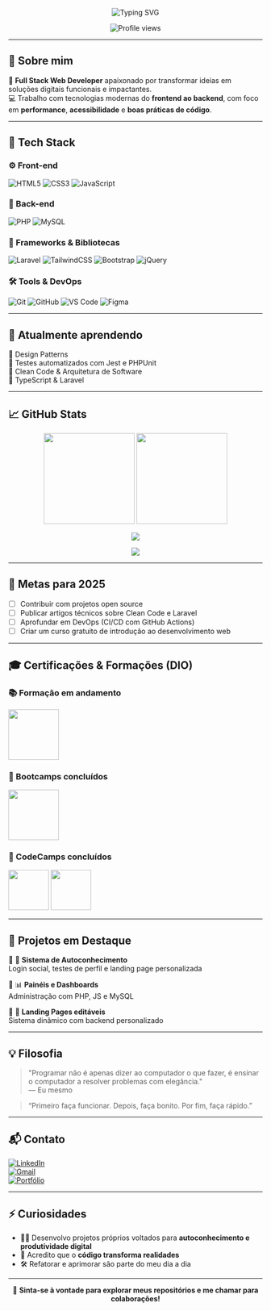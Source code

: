 <p align="center">
  <img src="https://readme-typing-svg.herokuapp.com?font=Fira+Code&weight=500&size=22&duration=4000&pause=1000&color=36BCF7&center=true&vCenter=true&width=700&lines=Olá%2C+eu+sou+o+Eric!;Full+Stack+Web+Developer+apaixonado!;Transformando+ideias+em+soluções+digitais" alt="Typing SVG">
</p>

<p align="center">
  <img src="https://komarev.com/ghpvc/?username=Eric-codecrypt&style=flat-square&color=36BCF7" alt="Profile views" />
</p>

---

## 👋 Sobre mim

🎯 **Full Stack Web Developer** apaixonado por transformar ideias em soluções digitais funcionais e impactantes.  
💻 Trabalho com tecnologias modernas do **frontend ao backend**, com foco em **performance**, **acessibilidade** e **boas práticas de código**.

---

## 🚀 Tech Stack

### ⚙️ Front-end  
![HTML5](https://img.shields.io/badge/HTML5-E34F26?style=for-the-badge&logo=html5&logoColor=white)
![CSS3](https://img.shields.io/badge/CSS3-1572B6?style=for-the-badge&logo=css3&logoColor=white)
![JavaScript](https://img.shields.io/badge/JavaScript-F7DF1E?style=for-the-badge&logo=javascript&logoColor=000)

### 🧩 Back-end  
![PHP](https://img.shields.io/badge/PHP-777BB4?style=for-the-badge&logo=php&logoColor=white)
![MySQL](https://img.shields.io/badge/MySQL-4479A1?style=for-the-badge&logo=mysql&logoColor=white)

### 🚧 Frameworks & Bibliotecas  
![Laravel](https://img.shields.io/badge/Laravel-FE2E2E?style=for-the-badge&logo=laravel&logoColor=white)
![TailwindCSS](https://img.shields.io/badge/TailwindCSS-38B2AC?style=for-the-badge&logo=tailwind-css&logoColor=white)
![Bootstrap](https://img.shields.io/badge/Bootstrap-563D7C?style=for-the-badge&logo=bootstrap&logoColor=white)
![jQuery](https://img.shields.io/badge/jQuery-0769AD?style=for-the-badge&logo=jquery&logoColor=white)

### 🛠️ Tools & DevOps  
![Git](https://img.shields.io/badge/Git-F05032?style=for-the-badge&logo=git&logoColor=white)
![GitHub](https://img.shields.io/badge/GitHub-181717?style=for-the-badge&logo=github)
![VS Code](https://img.shields.io/badge/VS_Code-007ACC?style=for-the-badge&logo=visual-studio-code&logoColor=white)
![Figma](https://img.shields.io/badge/Figma-F24E1E?style=for-the-badge&logo=figma&logoColor=white)

---

## 🧠 Atualmente aprendendo

🧩 Design Patterns  
🧪 Testes automatizados com Jest e PHPUnit  
🧼 Clean Code & Arquitetura de Software  
📘 TypeScript & Laravel  

---

## 📈 GitHub Stats

<p align="center">
  <img height="180em" src="https://github-readme-stats.vercel.app/api?username=Eric-codecrypt&show_icons=true&theme=radical&hide_title=true"/>
  <img height="180em" src="https://github-readme-stats.vercel.app/api/top-langs/?username=Eric-codecrypt&layout=compact&theme=radical"/>
</p>

<p align="center">
  <img src="https://github-readme-streak-stats.herokuapp.com/?user=Eric-codecrypt&theme=radical&hide_border=true"/>
</p>

<p align="center">
  <img src="https://github-profile-trophy.vercel.app/?username=Eric-codecrypt&theme=dracula&margin-w=15&no-bg=true&no-frame=true"/>
</p>

---

## 🎯 Metas para 2025

- [ ] Contribuir com projetos open source  
- [ ] Publicar artigos técnicos sobre Clean Code e Laravel  
- [ ] Aprofundar em DevOps (CI/CD com GitHub Actions)  
- [ ] Criar um curso gratuito de introdução ao desenvolvimento web  

---

## 🎓 Certificações & Formações (DIO)

### 📚 Formação em andamento
[<img src="https://hermes.dio.me/tracks/aa71615b-e701-4cec-bb64-71ba6974c5fe.png" width="100">](https://www.dio.me/)

### 🥇 Bootcamps concluídos
[<img src="https://hermes.dio.me/tracks/608ecefd-1d10-42ea-9f58-3e7a4548ab3e.png" width="100">](https://www.dio.me/)

### 🧠 CodeCamps concluídos
[<img src="https://hermes.dio.me/tracks/e3092c08-98c4-4131-aec1-f3affe6db45d.png" width="80">](https://www.dio.me/)
[<img src="https://hermes.dio.me/tracks/cc708075-49ef-4974-85ca-c9a33a19e32d.png" width="80">](https://www.dio.me/)

---

## 💼 Projetos em Destaque

🔹 🧠 **Sistema de Autoconhecimento**  
Login social, testes de perfil e landing page personalizada

🔹 📊 **Painéis e Dashboards**  
Administração com PHP, JS e MySQL

🔹 🎯 **Landing Pages editáveis**  
Sistema dinâmico com backend personalizado

---

## 💡 Filosofia

> "Programar não é apenas dizer ao computador o que fazer, é ensinar o computador a resolver problemas com elegância."  
> — Eu mesmo

> “Primeiro faça funcionar. Depois, faça bonito. Por fim, faça rápido.”

---

## 📬 Contato

[![LinkedIn](https://img.shields.io/badge/-LinkedIn-0077B5?style=for-the-badge&logo=linkedin&logoColor=white)](https://www.linkedin.com/in/seu-perfil)  
[![Gmail](https://img.shields.io/badge/-Gmail-D14836?style=for-the-badge&logo=gmail&logoColor=white)](mailto:seuemail@gmail.com)  
[![Portfólio](https://img.shields.io/badge/-Meu%20Portfólio-000?style=for-the-badge&logo=dev.to&logoColor=white)](https://seuportfolio.com)

---

## ⚡ Curiosidades

- 👨‍💻 Desenvolvo projetos próprios voltados para **autoconhecimento e produtividade digital**  
- 🧠 Acredito que o **código transforma realidades**  
- 🛠️ Refatorar e aprimorar são parte do meu dia a dia  

---

<p align="center">
  🔗 <b>Sinta-se à vontade para explorar meus repositórios e me chamar para colaborações!</b>  
</p>

